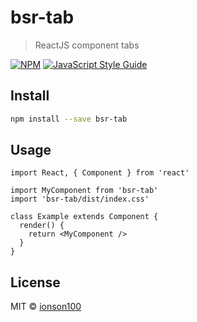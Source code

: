 # bsr-tab

> ReactJS component tabs

[![NPM](https://img.shields.io/npm/v/bsr-tab.svg)](https://www.npmjs.com/package/bsr-tab) [![JavaScript Style Guide](https://img.shields.io/badge/code_style-standard-brightgreen.svg)](https://standardjs.com)

## Install

```bash
npm install --save bsr-tab
```

## Usage

```tsx
import React, { Component } from 'react'

import MyComponent from 'bsr-tab'
import 'bsr-tab/dist/index.css'

class Example extends Component {
  render() {
    return <MyComponent />
  }
}
```

## License

MIT © [ionson100](https://github.com/ionson100)
